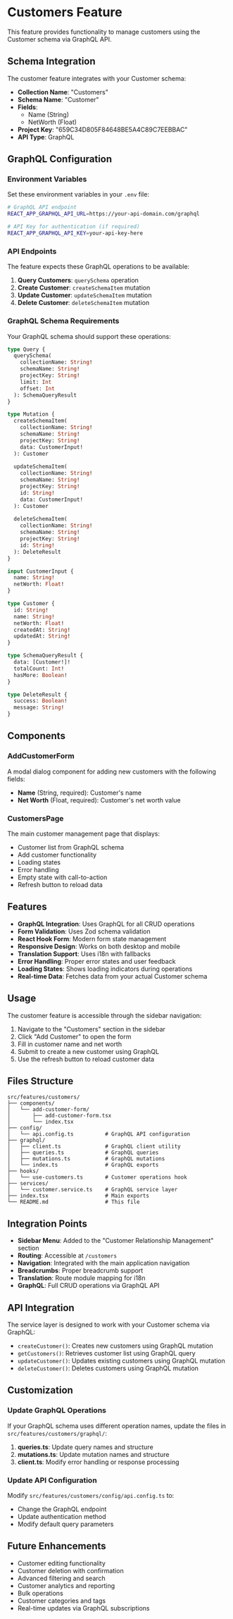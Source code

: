 # Customers Feature

This feature provides functionality to manage customers using the Customer schema via GraphQL API.

## Schema Integration

The customer feature integrates with your Customer schema:
- **Collection Name**: "Customers"
- **Schema Name**: "Customer"
- **Fields**: 
  - Name (String)
  - NetWorth (Float)
- **Project Key**: "659C34D805F84648BE5A4C89C7EEBBAC"
- **API Type**: GraphQL

## GraphQL Configuration

### Environment Variables

Set these environment variables in your `.env` file:

```bash
# GraphQL API endpoint
REACT_APP_GRAPHQL_API_URL=https://your-api-domain.com/graphql

# API Key for authentication (if required)
REACT_APP_GRAPHQL_API_KEY=your-api-key-here
```

### API Endpoints

The feature expects these GraphQL operations to be available:

1. **Query Customers**: `querySchema` operation
2. **Create Customer**: `createSchemaItem` mutation
3. **Update Customer**: `updateSchemaItem` mutation
4. **Delete Customer**: `deleteSchemaItem` mutation

### GraphQL Schema Requirements

Your GraphQL schema should support these operations:

```graphql
type Query {
  querySchema(
    collectionName: String!
    schemaName: String!
    projectKey: String!
    limit: Int
    offset: Int
  ): SchemaQueryResult
}

type Mutation {
  createSchemaItem(
    collectionName: String!
    schemaName: String!
    projectKey: String!
    data: CustomerInput!
  ): Customer
  
  updateSchemaItem(
    collectionName: String!
    schemaName: String!
    projectKey: String!
    id: String!
    data: CustomerInput!
  ): Customer
  
  deleteSchemaItem(
    collectionName: String!
    schemaName: String!
    projectKey: String!
    id: String!
  ): DeleteResult
}

input CustomerInput {
  name: String!
  netWorth: Float!
}

type Customer {
  id: String!
  name: String!
  netWorth: Float!
  createdAt: String!
  updatedAt: String!
}

type SchemaQueryResult {
  data: [Customer!]!
  totalCount: Int!
  hasMore: Boolean!
}

type DeleteResult {
  success: Boolean!
  message: String!
}
```

## Components

### AddCustomerForm
A modal dialog component for adding new customers with the following fields:
- **Name** (String, required): Customer's name
- **Net Worth** (Float, required): Customer's net worth value

### CustomersPage
The main customer management page that displays:
- Customer list from GraphQL schema
- Add customer functionality
- Loading states
- Error handling
- Empty state with call-to-action
- Refresh button to reload data

## Features

- **GraphQL Integration**: Uses GraphQL for all CRUD operations
- **Form Validation**: Uses Zod schema validation
- **React Hook Form**: Modern form state management
- **Responsive Design**: Works on both desktop and mobile
- **Translation Support**: Uses i18n with fallbacks
- **Error Handling**: Proper error states and user feedback
- **Loading States**: Shows loading indicators during operations
- **Real-time Data**: Fetches data from your actual Customer schema

## Usage

The customer feature is accessible through the sidebar navigation:
1. Navigate to the "Customers" section in the sidebar
2. Click "Add Customer" to open the form
3. Fill in customer name and net worth
4. Submit to create a new customer using GraphQL
5. Use the refresh button to reload customer data

## Files Structure

```
src/features/customers/
├── components/
│   └── add-customer-form/
│       ├── add-customer-form.tsx
│       └── index.tsx
├── config/
│   └── api.config.ts          # GraphQL API configuration
├── graphql/
│   ├── client.ts              # GraphQL client utility
│   ├── queries.ts             # GraphQL queries
│   ├── mutations.ts           # GraphQL mutations
│   └── index.ts               # GraphQL exports
├── hooks/
│   └── use-customers.ts       # Customer operations hook
├── services/
│   └── customer.service.ts    # GraphQL service layer
├── index.tsx                  # Main exports
└── README.md                  # This file
```

## Integration Points

- **Sidebar Menu**: Added to the "Customer Relationship Management" section
- **Routing**: Accessible at `/customers`
- **Navigation**: Integrated with the main application navigation
- **Breadcrumbs**: Proper breadcrumb support
- **Translation**: Route module mapping for i18n
- **GraphQL**: Full CRUD operations via GraphQL API

## API Integration

The service layer is designed to work with your Customer schema via GraphQL:
- `createCustomer()`: Creates new customers using GraphQL mutation
- `getCustomers()`: Retrieves customer list using GraphQL query
- `updateCustomer()`: Updates existing customers using GraphQL mutation
- `deleteCustomer()`: Deletes customers using GraphQL mutation

## Customization

### Update GraphQL Operations

If your GraphQL schema uses different operation names, update the files in `src/features/customers/graphql/`:

1. **queries.ts**: Update query names and structure
2. **mutations.ts**: Update mutation names and structure
3. **client.ts**: Modify error handling or response processing

### Update API Configuration

Modify `src/features/customers/config/api.config.ts` to:
- Change the GraphQL endpoint
- Update authentication method
- Modify default query parameters

## Future Enhancements

- Customer editing functionality
- Customer deletion with confirmation
- Advanced filtering and search
- Customer analytics and reporting
- Bulk operations
- Customer categories and tags
- Real-time updates via GraphQL subscriptions 
